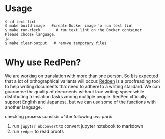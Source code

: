 # Usage

```
$ cd text-lint
$ make build-image   #create Docker image to run text lint
$ make run-check       # run text lint on the Docker container
Please choose language.
ja
$ make clear-output   # remove temporary files
```

# Why use RedPen?

We are working on translation with more than one person. So It is expected that a lot of orthographical variants will occur.
[Redpen](http://redpen.cc/) is a proofreading tool to help writing documents that need to adhere to a writing standard. 
We can guarantee the quality of documents without lose writing speed while distributing translation tasks among multiple people.
RedPen officially support English and Japanese, but we can use some of the functions with another language.


checking process consists of the following two parts.
1. run `jupyter nbconvert` to convert jupyter notebook to markdown
2. run `redpen`  to read proofs
